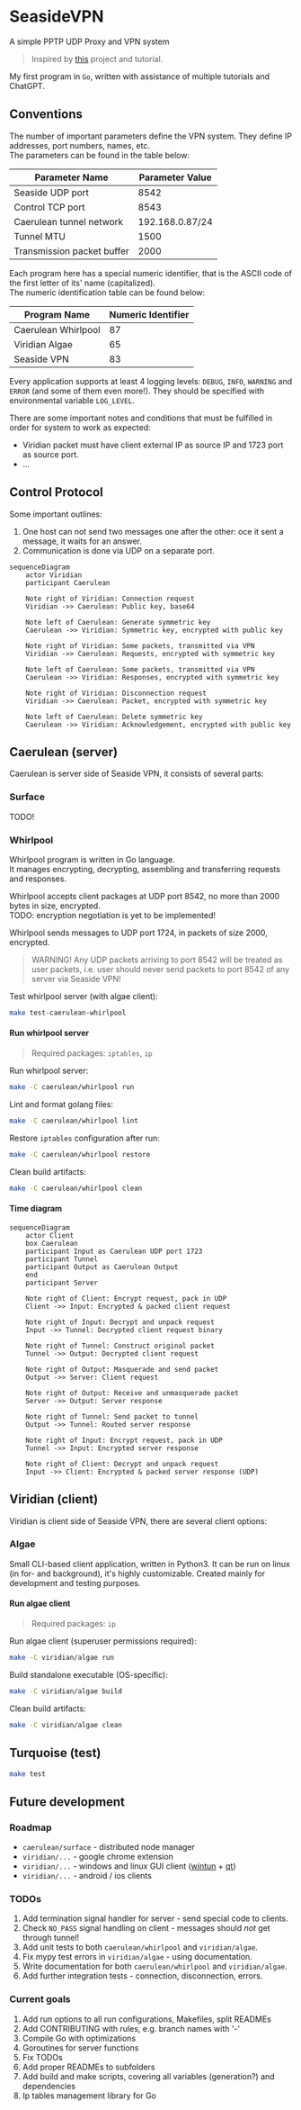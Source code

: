 # SeasideVPN

A simple PPTP UDP Proxy and VPN system

> Inspired by [this](https://github.com/habibiefaried/vpn-protocol-udp-pptp) project and tutorial.

My first program in `Go`, written with assistance of multiple tutorials and ChatGPT.

## Conventions

The number of important parameters define the VPN system.
They define IP addresses, port numbers, names, etc.  
The parameters can be found in the table below:

| Parameter Name | Parameter Value |
| --- | --- |
| Seaside UDP port | 8542 |
| Control TCP port | 8543 |
| Caerulean tunnel network | 192.168.0.87/24 |
| Tunnel MTU | 1500 |
| Transmission packet buffer | 2000 |

Each program here has a special numeric identifier, that is the ASCII code of the first letter of its' name (capitalized).  
The numeric identification table can be found below:

| Program Name | Numeric Identifier |
| --- | --- |
| Caerulean Whirlpool | 87 |
| Viridian Algae | 65 |
| Seaside VPN | 83 |

Every application supports at least 4 logging levels: `DEBUG`, `INFO`, `WARNING` and `ERROR` (and some of them even more!).
They should be specified with environmental variable `LOG_LEVEL`.

There are some important notes and conditions that must be fulfilled in order for system to work as expected:

- Viridian packet must have client external IP as source IP and 1723 port as source port.
- ...

## Control Protocol

Some important outlines:

1. One host can not send two messages one after the other: oce it sent a message, it waits for an answer.
2. Communication is done via UDP on a separate port.

```mermaid
sequenceDiagram
    actor Viridian
    participant Caerulean

    Note right of Viridian: Connection request
    Viridian ->> Caerulean: Public key, base64
    
    Note left of Caerulean: Generate symmetric key
    Caerulean ->> Viridian: Symmetric key, encrypted with public key

    Note right of Viridian: Some packets, transmitted via VPN
    Viridian ->> Caerulean: Requests, encrypted with symmetric key

    Note left of Caerulean: Some packets, transmitted via VPN
    Caerulean ->> Viridian: Responses, encrypted with symmetric key

    Note right of Viridian: Disconnection request
    Viridian ->> Caerulean: Packet, encrypted with symmetric key

    Note left of Caerulean: Delete symmetric key
    Caerulean ->> Viridian: Acknowledgement, encrypted with public key
```

## Caerulean (server)

Caerulean is server side of Seaside VPN, it consists of several parts:

### Surface

TODO!

### Whirlpool

Whirlpool program is written in Go language.  
It manages encrypting, decrypting, assembling and transferring requests and responses.

Whirlpool accepts client packages at UDP port 8542, no more than 2000 bytes in size, encrypted.  
TODO: encryption negotiation is yet to be implemented!

Whirlpool sends messages to UDP port 1724, in packets of size 2000, encrypted.

> WARNING! Any UDP packets arriving to port 8542 will be treated as user packets, i.e. user should never send packets to port 8542 of any server via Seaside VPN!

Test whirlpool server (with algae client):

```bash
make test-caerulean-whirlpool
```

#### Run whirlpool server

> Required packages: `iptables`, `ip`

Run whirlpool server:

```bash
make -C caerulean/whirlpool run
```

Lint and format golang files:

```bash
make -C caerulean/whirlpool lint
```

Restore `iptables` configuration after run:

```bash
make -C caerulean/whirlpool restore
```

Clean build artifacts:

```bash
make -C caerulean/whirlpool clean
```

#### Time diagram

```mermaid
sequenceDiagram
    actor Client
    box Caerulean
    participant Input as Caerulean UDP port 1723
    participant Tunnel
    participant Output as Caerulean Output
    end
    participant Server

    Note right of Client: Encrypt request, pack in UDP
    Client ->> Input: Encrypted & packed client request
    
    Note right of Input: Decrypt and unpack request
    Input ->> Tunnel: Decrypted client request binary

    Note right of Tunnel: Construct original packet
    Tunnel ->> Output: Decrypted client request

    Note right of Output: Masquerade and send packet
    Output ->> Server: Client request

    Note right of Output: Receive and unmasquerade packet
    Server ->> Output: Server response
    
    Note right of Tunnel: Send packet to tunnel
    Output ->> Tunnel: Routed server response

    Note right of Input: Encrypt request, pack in UDP
    Tunnel ->> Input: Encrypted server response

    Note right of Client: Decrypt and unpack request
    Input ->> Client: Encrypted & packed server response (UDP)
```

## Viridian (client)

Viridian is client side of Seaside VPN, there are several client options:

### Algae

Small CLI-based client application, written in Python3.
It can be run on linux (in for- and background), it's highly customizable.
Created mainly for development and testing purposes.

#### Run algae client

> Required packages: `ip`

Run algae client (superuser permissions required):

```bash
make -C viridian/algae run
```

Build standalone executable (OS-specific):

```bash
make -C viridian/algae build
```

Clean build artifacts:

```bash
make -C viridian/algae clean
```

## Turquoise (test)

```bash
make test
```

## Future development

### Roadmap

- `caerulean/surface` - distributed node manager
- `viridian/...` - google chrome extension
- `viridian/...` - windows and linux GUI client ([wintun](https://git.zx2c4.com/wintun/about/) + [qt](https://www.qt.io/))
- `viridian/...` - android / ios clients

### TODOs

1. Add termination signal handler for server - send special code to clients.
2. Check `NO_PASS` signal handling on client - messages should _not_ get through tunnel!
3. Add unit tests to both `caerulean/whirlpool` and `viridian/algae`.
4. Fix mypy test errors in `viridian/algae` - using documentation.
5. Write documentation for both `caerulean/whirlpool` and `viridian/algae`.
6. Add further integration tests - connection, disconnection, errors.

### Current goals

1. Add run options to all run configurations, Makefiles, split READMEs
2. Add CONTRIBUTING with rules, e.g. branch names with '-'
3. Compile Go with optimizations
4. Goroutines for server functions
5. Fix TODOs
6. Add proper READMEs to subfolders
7. Add build and make scripts, covering all variables (generation?) and dependencies
8. Ip tables management library for Go
